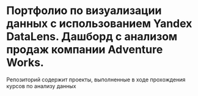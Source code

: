 # Портфолио по визуализации данных с использованием Yandex DataLens. Дашборд с анализом продаж компании Adventure Works.
Репозиторий содержит проекты, выполненные в ходе прохождения курсов по анализу данных
